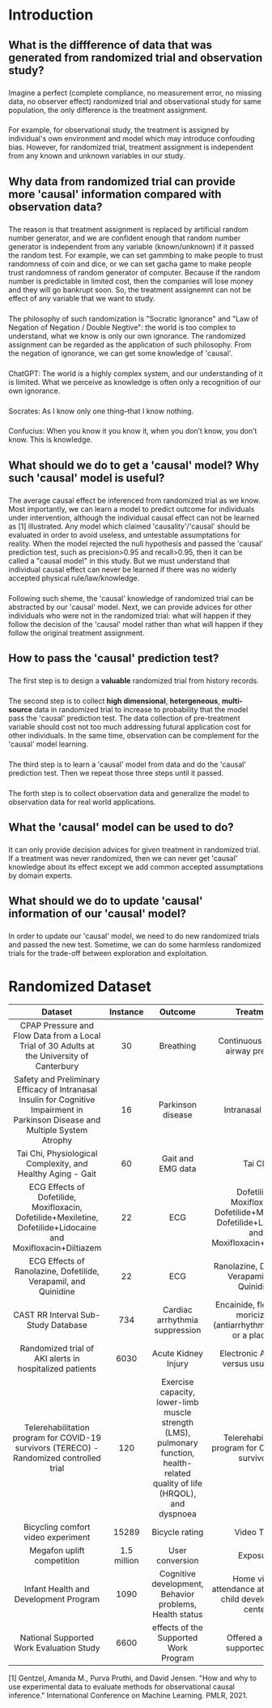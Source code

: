 # Introduction

## What is the diffference of data that was generated from randomized trial and observation study?
###
Imagine a perfect (complete compliance, no measurement error, no missing data, no observer effect) randomized trial and observational study for same population, the only difference is the treatment assignment.
###
For example, for observational study, the treatment is assigned by individual's own environment and model which may introduce confouding bias. However, for randomized trial, treatment assignment is independent from any known and unknown variables in our study.

## Why data from randomized trial can provide more 'causal' information compared with observation data?
###
The reason is that treatment assignment is replaced by artificial random number generator, and we are confident enough that random number generator is independent from any variable (known/unknown) if it passed the random test. For example, we can set gammbing to make people to trust randomness of coin and dice, or we can set gacha game to make people trust randomness of random generator of computer. Because if the random number is predictable in limited cost, then the companies will lose money and they will go bankrupt soon. So, the treatment assignemnt can not be effect of any variable that we want to study.
###
The philosophy of such randomization is "Socratic Ignorance" and "Law of Negation of Negation / Double Negtive": the world is too complex to understand, what we know is only our own ignorance. The randomized assignment can be regarded as the application of such philosophy. From the negation of ignorance, we can get some knowledge of 'causal'.
###
ChatGPT: The world is a highly complex system, and our understanding of it is limited. What we perceive as knowledge is often only a recognition of our own ignorance.
###
Socrates: As I know only one thing–that I know nothing.
###
Confucius: When you know it you know it, when you don’t know, you don’t know. This is knowledge.

## What should we do to get a 'causal' model? Why such 'causal' model is useful?
###
The average causal effect 
be inferenced from randomized trial as we know. Most importantly, we can learn a model to predict outcome for individuals under intervention, although the individual causal effect can not be learned as [1] illustrated. Any model which claimed 'causality'/'causal' should be evaluated in order to avoid useless, and untestable assumptations for reality. When the model rejected the null hypothesis and passed the 'causal' prediction test, such as precision>0.95 and recall>0.95, then it can be called a "causal model" in this study. But we must understand that individual causal effect can never be learned if there was no widerly accepted physical rule/law/knowledge. 
###
Following such sheme, the 'causal' knowledge of randomized trial can be abstracted by our 'causal' model. Next, we can provide advices for other individuals who were not in the randomized trial: what will happen if they follow the decision of the 'causal' model rather than what will happen if they follow the original treatment assignment.

## How to pass the 'causal' prediction test?

### 
The first step is to design a **valuable** randomized trial from history records.

### 
The second step is to collect **high dimensional**, **hetergeneous**, **multi-source** data in randomized trial to increase to probability that the model pass the 'causal' prediction test. The data collection of pre-treatment variable should cost not too much addressing futural application cost for other individuals. In the same time, observation can be complement for the 'causal' model learning.

### 
The third step is to learn a 'causal' model from data and do the 'causal' prediction test. Then we repeat those three steps until it passed.

### 
The forth step is to collect observation data and generalize the model to observation data for real world applications.

## What the 'causal' model can be used to do?
### 
It can only provide decision advices for given treatment in randomized trial. If a treatment was never randomized, then we can never get 'causal' knowledge about its effect except we add common accepted assumptations by domain experts.


## What should we do to update 'causal' information of our 'causal' model?
### 
In order to update our 'causal' model, we need to do new randomized trials and passed the new test. Sometime, we can do some harmless randomized trials for the trade-off between exploration and exploitation.


# Randomized Dataset

|                                                             Dataset                                                             |   Instance  |                                                            Outcome                                                            |                                             Treatment                                            |                                  Link                                  |
|:-------------------------------------------------------------------------------------------------------------------------------:|:-----------:|:-----------------------------------------------------------------------------------------------------------------------------:|:------------------------------------------------------------------------------------------------:|:----------------------------------------------------------------------:|
|                   CPAP Pressure and Flow Data from a Local Trial of 30 Adults at the University of Canterbury                   |      30     |                                                           Breathing                                                           |                                Continuous positive airway pressure                               |        https://physionet.org/content/cpap-data-canterbury/1.0.1/       |
| Safety and Preliminary Efficacy of Intranasal Insulin for Cognitive Impairment in Parkinson Disease and Multiple System Atrophy |      16     |                                                       Parkinson disease                                                       |                                        Intranasal insulin                                        |               https://physionet.org/content/inipdmsa/1.0/              |
|                                   Tai Chi, Physiological Complexity, and Healthy Aging - Gait                                   |      60     |                                                       Gait and EMG data                                                       |                                              Tai Chi                                             |              https://physionet.org/content/taichidb/1.0.2/             |
|         ECG Effects of Dofetilide, Moxifloxacin, Dofetilide+Mexiletine, Dofetilide+Lidocaine and Moxifloxacin+Diltiazem         |      22     |                                                              ECG                                                              | Dofetilide, Moxifloxacin, Dofetilide+Mexiletine, Dofetilide+Lidocaine and Moxifloxacin+Diltiazem |              https://physionet.org/content/ecgdmmld/1.0.0/             |
|                                 ECG Effects of Ranolazine, Dofetilide, Verapamil, and Quinidine                                 |      22     |                                                              ECG                                                              |                         Ranolazine, Dofetilide, Verapamil, and Quinidine                         |              https://physionet.org/content/ecgrdvq/1.0.0/              |
|                                               CAST RR Interval Sub-Study Database                                               |     734     |                                                 Cardiac arrhythmia suppression                                                |               Encainide, flecainide, moricizine (antiarrhythmic drugs) or a placebo              |               https://physionet.org/content/crisdb/1.0.0/              |
|                                     Randomized trial of AKI alerts in hospitalized patients                                     |     6030    |                                                      Acute Kidney Injury                                                      |                              Electronic AKI alert versus usual care                              |    https://datadryad.org/stash/dataset/doi:10.5061%2Fdryad.4f4qrfj95   |
|                     Telerehabilitation program for COVID-19 survivors (TERECO) - Randomized controlled trial                    |     120     | Exercise capacity, lower-limb muscle strength (LMS), pulmonary function, health-related quality of life (HRQOL), and dyspnoea |                         Telerehabilitation program for COVID-19 survivors                        |    https://datadryad.org/stash/dataset/doi:10.5061%2Fdryad.59zw3r27n   |
|                                                Bicycling comfort video experiment                                               |    15289    |                                                         Bicycle rating                                                        |                                            Video Type                                            |        https://datadryad.org/stash/dataset/doi:10.25338%2FB8KG77       |
|                                                    Megafon uplift competition                                                   | 1.5 million |                                                        User conversion                                                        |                                          Exposure                                           | https://ods.ai/tracks/df21-megafon/competitions/megafon-df21-comp/data |
|                                                    Infant Health and Development Program                                                   | 1090 |                                                        Cognitive development, Behavior problems, Health status                                                       |                                          Home visits, attendance at a special child development center                                           | https://www.icpsr.umich.edu/web/HMCA/studies/9795 |
|                                                    National Supported Work Evaluation Study                                                   | 6600 |                                                        effects of the Supported Work Program                                                       |                                          Offered a job in supported work                                           | https://www.icpsr.umich.edu/web/ICPSR/studies/7865 |

[1] Gentzel, Amanda M., Purva Pruthi, and David Jensen. "How and why to use experimental data to evaluate methods for observational causal inference." International Conference on Machine Learning. PMLR, 2021.
